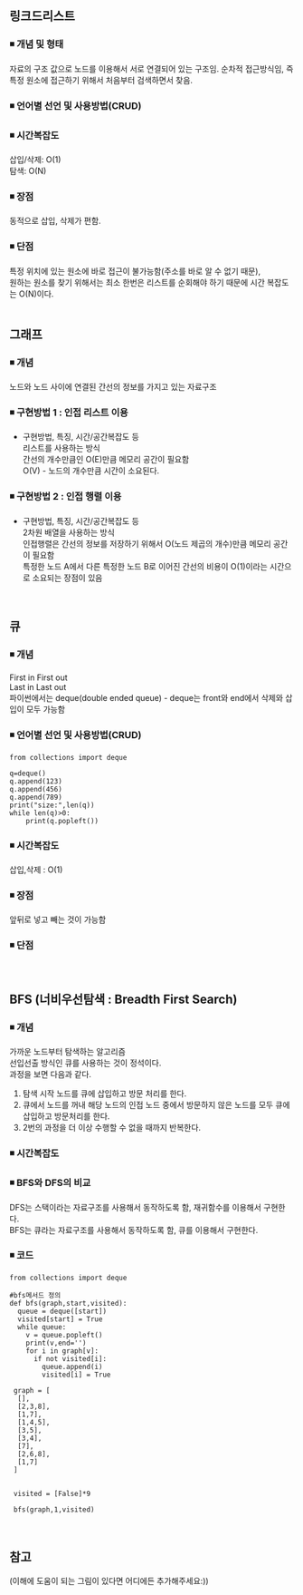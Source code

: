 ## 링크드리스트

### ◾ 개념 및 형태
자료의 구조 값으로 노드를 이용해서 서로 연결되어 있는 구조임. 
순차적 접근방식임, 즉 특정 원소에 접근하기 위해서 처음부터 검색하면서 찾음.  
### ◾ 언어별 선언 및 사용방법(CRUD)

### ◾ 시간복잡도
삽입/삭제: O(1)     
탐색: O(N)  
### ◾ 장점
동적으로 삽입, 삭제가 편함.   
### ◾ 단점
특정 위치에 있는 원소에 바로 접근이 불가능함(주소를 바로 알 수 없기 때문),      
원하는 원소를 찾기 위해서는 최소 한번은 리스트를 순회해야 하기 때문에 시간 복잡도는 O(N)이다.  
</br>

## 그래프  
  
### ◾ 개념  
노드와 노드 사이에 연결된 간선의 정보를 가지고 있는 자료구조  
### ◾ 구현방법 1 : 인접 리스트 이용  
- 구현방법, 특징, 시간/공간복잡도 등  
리스트를 사용하는 방식  
간선의 개수만큼인 O(E)만큼 메모리 공간이 필요함  
O(V) - 노드의 개수만큼 시간이 소요된다.  
### ◾ 구현방법 2 : 인접 행렬 이용    
- 구현방법, 특징, 시간/공간복잡도 등  
2차원 배열을 사용하는 방식   
인접행렬은 간선의 정보를 저장하기 위해서 O(노드 제곱의 개수)만큼 메모리 공간이 필요함    
특정한 노드 A에서 다른 특정한 노드 B로 이어진 간선의 비용이 O(1)이라는 시간으로 소요되는 장점이 있음  
</br>

## 큐

### ◾ 개념  
First in First out  
Last in Last out  
파이썬에서는 deque(double ended queue) - deque는 front와 end에서 삭제와 삽입이 모두 가능함  

### ◾ 언어별 선언 및 사용방법(CRUD)
```
from collections import deque

q=deque()
q.append(123)
q.append(456)
q.append(789)
print("size:",len(q))
while len(q)>0:
	print(q.popleft())

```
### ◾ 시간복잡도  
삽입,삭제 : O(1)   
### ◾ 장점  
앞뒤로 넣고 빼는 것이 가능함   
### ◾ 단점  

</br>

## BFS (너비우선탐색 : Breadth First Search)

### ◾ 개념
가까운 노드부터 탐색하는 알고리즘    
선입선출 방식인 큐를 사용하는 것이 정석이다.   
과정을 보면 다음과 같다.   
1. 탐색 시작 노드를 큐에 삽입하고 방문 처리를 한다.   
2. 큐에서 노드를 꺼내 해당 노드의 인접 노드 중에서 방문하지 않은 노드를 모두 큐에 삽입하고 방문처리를 한다.   
3. 2번의 과정을 더 이상 수행할 수 없을 때까지 반복한다.  
### ◾ 시간복잡도

### ◾ BFS와 DFS의 비교
DFS는 스택이라는 자료구조를 사용해서 동작하도록 함, 재귀함수를 이용해서 구현한다.  
BFS는 큐라는 자료구조를 사용해서 동작하도록 함, 큐를 이용해서 구현한다.   
### ◾ 코드
```
from collections import deque

#bfs메서드 정의
def bfs(graph,start,visited):
  queue = deque([start])
  visited[start] = True
  while queue:
    v = queue.popleft()
    print(v,end='')
    for i in graph[v]:
      if not visited[i]:
        queue.append(i)
        visited[i] = True
        
 graph = [
  [],
  [2,3,8],
  [1,7],
  [1,4,5],
  [3,5],
  [3,4],
  [7],
  [2,6,8],
  [1,7]
 ]
 
 
 visited = [False]*9
 
 bfs(graph,1,visited)
```

</br>


## 참고

(이해에 도움이 되는 그림이 있다면 어디에든 추가해주세요:))
